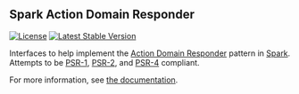 ## Spark Action Domain Responder

[![License](https://img.shields.io/packagist/l/sparkphp/adr.svg)](https://github.com/sparkphp/adr/blob/master/LICENSE)
[![Latest Stable Version](https://img.shields.io/packagist/v/sparkphp/adr.svg)](https://packagist.org/packages/sparkphp/adr)

Interfaces to help implement the [Action Domain Responder](http://pmjones.io/adr/) pattern in [Spark](http://sparkphp.github.io/).
Attempts to be [PSR-1](http://www.php-fig.org/psr/psr-1/), [PSR-2](http://www.php-fig.org/psr/psr-2/),
and [PSR-4](http://www.php-fig.org/psr/psr-4/) compliant.

For more information, see [the documentation](http://spark.readthedocs.org/en/latest/).

